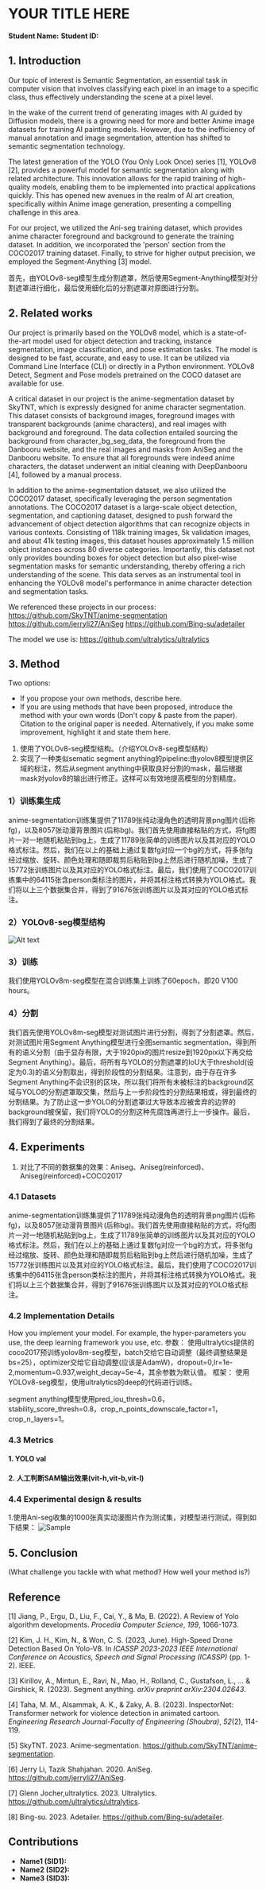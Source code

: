 # YOUR TITLE HERE

**Student Name:** 
**Student ID:** 

## 1. Introduction

Our topic of interest is Semantic Segmentation, an essential task in computer vision that involves classifying each pixel in an image to a specific class, thus effectively understanding the scene at a pixel level. 

In the wake of the current trend of generating images with AI guided by Diffusion models, there is a growing need for more and better Anime image datasets for training AI painting models. However, due to the inefficiency of manual annotation and image segmentation, attention has shifted to semantic segmentation technology.

The latest generation of the YOLO (You Only Look Once) series [1], YOLOv8 [2], provides a powerful model for semantic segmentation along with related architecture. This innovation allows for the rapid training of high-quality models, enabling them to be implemented into practical applications quickly. This has opened new avenues in the realm of AI art creation, specifically within Anime image generation, presenting a compelling challenge in this area.

For our project, we utilized the Ani-seg training dataset, which provides anime character foreground and background to generate the training dataset. In addition, we incorporated the 'person' section from the COCO2017 training dataset. Finally, to strive for higher output precision, we employed the Segment-Anything [3] model.

首先，由YOLOv8-seg模型生成分割遮罩，然后使用Segment-Anything模型对分割遮罩进行细化，最后使用细化后的分割遮罩对原图进行分割。

## 2. Related works
Our project is primarily based on the YOLOv8 model, which is a state-of-the-art model used for object detection and tracking, instance segmentation, image classification, and pose estimation tasks. The model is designed to be fast, accurate, and easy to use. It can be utilized via Command Line Interface (CLI) or directly in a Python environment. YOLOv8 Detect, Segment and Pose models pretrained on the COCO dataset are available for use​​.

A critical dataset in our project is the anime-segmentation dataset by SkyTNT, which is expressly designed for anime character segmentation. This dataset consists of background images, foreground images with transparent backgrounds (anime characters), and real images with background and foreground. The data collection entailed sourcing the background from character_bg_seg_data, the foreground from the Danbooru website, and the real images and masks from AniSeg and the Danbooru website. To ensure that all foregrounds were indeed anime characters, the dataset underwent an initial cleaning with DeepDanbooru [4], followed by a manual process.

In addition to the anime-segmentation dataset, we also utilized the COCO2017 dataset, specifically leveraging the person segmentation annotations. The COCO2017 dataset is a large-scale object detection, segmentation, and captioning dataset, designed to push forward the advancement of object detection algorithms that can recognize objects in various contexts. Consisting of 118k training images, 5k validation images, and about 41k testing images, this dataset houses approximately 1.5 million object instances across 80 diverse categories. Importantly, this dataset not only provides bounding boxes for object detection but also pixel-wise segmentation masks for semantic understanding, thereby offering a rich understanding of the scene. This data serves as an instrumental tool in enhancing the YOLOv8 model's performance in anime character detection and segmentation tasks.

We referenced these projects in our process:
https://github.com/SkyTNT/anime-segmentation
https://github.com/jerryli27/AniSeg
https://github.com/Bing-su/adetailer

The model we use is:
https://github.com/ultralytics/ultralytics
## 3. Method
Two options:
- If you propose your own methods, describe here.
- If you are using methods that have been proposed, introduce the method with your own words (Don't copy & paste from the paper). Citation to the original paper is needed. Alternatively, if you make some improvement, highlight it and state them here.

1. 使用了YOLOv8-seg模型结构。（介绍YOLOv8-seg模型结构）
2. 实现了一种类似sematic segment anything的pipeline:由yolov8模型提供区域的标注，然后从segment anything中获取良好分割的mask，最后根据mask对yolov8的输出进行修正。这样可以有效地提高模型的分割精度。
### 1）训练集生成
anime-segmentation训练集提供了11789张纯动漫角色的透明背景png图片(后称fg)，以及8057张动漫背景图片(后称bg)。我们首先使用直接粘贴的方式，将fg图片一对一地随机粘贴到bg上，生成了11789张简单的训练图片以及其对应的YOLO格式标注。然后，我们在以上的基础上通过复数fg对应一个bg的方式，将多张fg经过缩放、旋转、颜色处理和随即裁剪后粘贴到bg上然后进行随机加噪，生成了15772张训练图片以及其对应的YOLO格式标注。最后，我们使用了COCO2017训练集中的64115张含person类标注的图片，并将其标注格式转换为YOLO格式。我们将以上三个数据集合并，得到了91676张训练图片以及其对应的YOLO格式标注。
### 2）YOLOv8-seg模型结构
![Alt text](yolov8-seg.png)

### 3）训练
我们使用YOLOv8m-seg模型在混合训练集上训练了60epoch，即20 V100 hours。
### 4）分割
我们首先使用YOLOv8m-seg模型对测试图片进行分割，得到了分割遮罩。然后，对测试图片用Segment Anything模型进行全图semantic segmentation，得到所有的语义分割（由于显存有限，大于1920pix的图片resize到1920pix以下再交给Segment Anything）。最后，将所有与YOLO的分割遮罩的IoU大于threshold(设定为0.3)的语义分割取出，得到阶段性的分割结果。注意到，由于存在许多Segment Anything不会识别的区块，所以我们将所有未被标注的background区域与YOLO的分割遮罩取交集，然后与上一步阶段性的分割结果相或，得到最终的分割结果。为了防止这一步YOLO的分割遮罩过大导致本应被舍弃的边界的background被保留，我们将YOLO的分割这种先腐蚀再进行上一步操作。最后，我们得到了最终的分割结果。
## 4. Experiments
1. 对比了不同的数据集的效果：Aniseg、Aniseg(reinforced)、Aniseg(reinforced)+COCO2017
### 4.1 Datasets
anime-segmentation训练集提供了11789张纯动漫角色的透明背景png图片(后称fg)，以及8057张动漫背景图片(后称bg)。我们首先使用直接粘贴的方式，将fg图片一对一地随机粘贴到bg上，生成了11789张简单的训练图片以及其对应的YOLO格式标注。然后，我们在以上的基础上通过复数fg对应一个bg的方式，将多张fg经过缩放、旋转、颜色处理和随即裁剪后粘贴到bg上然后进行随机加噪，生成了15772张训练图片以及其对应的YOLO格式标注。最后，我们使用了COCO2017训练集中的64115张含person类标注的图片，并将其标注格式转换为YOLO格式。我们将以上三个数据集合并，得到了91676张训练图片以及其对应的YOLO格式标注。
### 4.2 Implementation Details
How you implement your model. For example, the hyper-parameters you use, the deep learning framework you use, etc.
参数：
使用ultralytics提供的coco2017预训练yolov8m-seg模型，batch交给它自动调整（最终调整结果是bs=25），optimizer交给它自动调整(应该是AdamW)，dropout=0,lr=1e-2,momentum=0.937,weight_decay=5e-4，其余参数为默认值。
框架：
使用YOLOv8-seg模型，使用ultralytics的deep的代码进行训练。

segment anything模型使用pred_iou_thresh=0.6，stability_score_thresh=0.8，crop_n_points_downscale_factor=1，crop_n_layers=1。
### 4.3 Metrics
#### 1. YOLO val

#### 2. 人工判断SAM输出效果(vit-h,vit-b,vit-l)

### 4.4 Experimental design & results
1.使用Ani-seg收集的1000张真实动漫图片作为测试集，对模型进行测试，得到如下结果：
![Sample](output.png)
## 5. Conclusion
(What challenge you tackle with what method? How well your method is?)

## Reference
[1] Jiang, P., Ergu, D., Liu, F., Cai, Y., & Ma, B. (2022). A Review of Yolo algorithm developments. *Procedia Computer Science*, *199*, 1066-1073.

[2] Kim, J. H., Kim, N., & Won, C. S. (2023, June). High-Speed Drone Detection Based On Yolo-V8. In *ICASSP 2023-2023 IEEE International Conference on Acoustics, Speech and Signal Processing (ICASSP)* (pp. 1-2). IEEE.

[3] Kirillov, A., Mintun, E., Ravi, N., Mao, H., Rolland, C., Gustafson, L., ... & Girshick, R. (2023). Segment anything. *arXiv preprint arXiv:2304.02643*.

[4] Taha, M. M., Alsammak, A. K., & Zaky, A. B. (2023). InspectorNet: Transformer network for violence detection in animated cartoon. *Engineering Research Journal-Faculty of Engineering (Shoubra)*, *52*(2), 114-119.

[5] SkyTNT. 2023. Anime-segmentation. https://github.com/SkyTNT/anime-segmentation.

[6] Jerry Li, Tazik Shahjahan. 2020. AniSeg. https://github.com/jerryli27/AniSeg.

[7] Glenn Jocher,ultralytics. 2023. Ultralytics. https://github.com/ultralytics/ultralytics.

[8] Bing-su. 2023. Adetailer. https://github.com/Bing-su/adetailer.

## Contributions
- **Name1 (SID1):**
- **Name2 (SID2):**
- **Name3 (SID3):**

